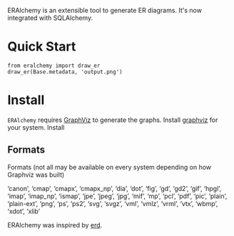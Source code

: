 ERAlchemy is an extensible tool to generate ER diagrams.
It's now integrated with SQLAlchemy.

# Quick Start 

    from eralchemy import draw_er
    draw_er(Base.metadata, 'output.png')


# Install
`ERAlchemy` requires [GraphViz](http://www.graphviz.org/Download.php) to generate the graphs.
Install [graphviz](http://www.graphviz.org/Download.php) for your system.
Install 

## Formats
Formats (not all may be available on every system depending on how Graphviz was built)

‘canon’, ‘cmap’, ‘cmapx’, ‘cmapx_np’, ‘dia’, ‘dot’, ‘fig’, ‘gd’, ‘gd2’, ‘gif’, ‘hpgl’, ‘imap’, ‘imap_np’, ‘ismap’, ‘jpe’, ‘jpeg’, ‘jpg’, ‘mif’, ‘mp’, ‘pcl’, ‘pdf’, ‘pic’, ‘plain’, ‘plain-ext’, ‘png’, ‘ps’, ‘ps2’, ‘svg’, ‘svgz’, ‘vml’, ‘vmlz’, ‘vrml’, ‘vtx’, ‘wbmp’, ‘xdot’, ‘xlib’

ERAlchemy was inspired by [erd](https://github.com/BurntSushi/erd).